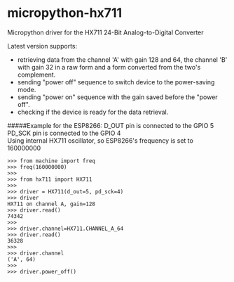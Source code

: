 # micropython-hx711
Micropython driver for the HX711 24-Bit Analog-to-Digital Converter

Latest version supports:
- retrieving data from the channel 'A' with gain 128 and 64, 
the channel 'B' with gain 32 in a raw form and a form 
converted from the two's complement.
- sending "power off" sequence to switch device to the power-saving mode.
- sending "power on" sequence with the gain saved before the "power off".
- checking if the device is ready for the data retrieval.

#####Example for the ESP8266:
D_OUT pin is connected to the GPIO 5<br/>
PD_SCK pin is connected to the GPIO 4<br/>
Using internal HX711 oscillator, so ESP8266's frequency is set to 160000000
 
```
>>> from machine import freq
>>> freq(160000000)
>>> 
>>> from hx711 import HX711
>>> 
>>> driver = HX711(d_out=5, pd_sck=4)
>>> driver
HX711 on channel A, gain=128
>>> driver.read()
74342
>>> 
>>> driver.channel=HX711.CHANNEL_A_64
>>> driver.read()
36328
>>> 
>>> driver.channel
('A', 64)
>>> 
>>> driver.power_off()
```